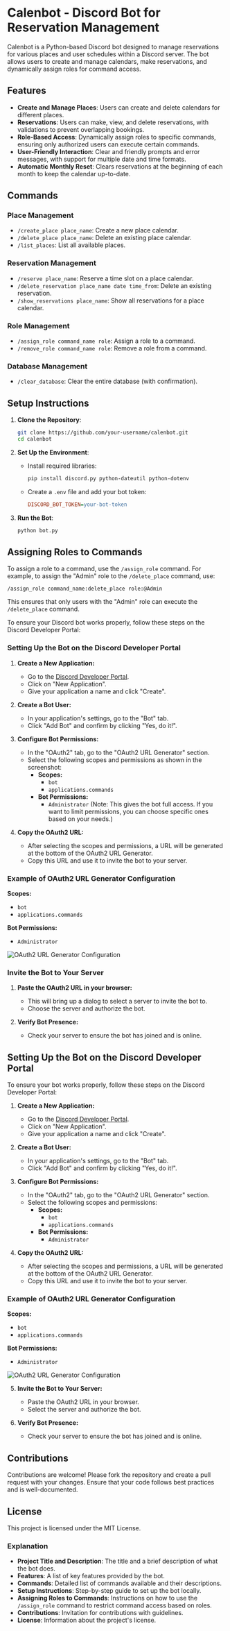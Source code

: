 # Calenbot - Discord Bot for Reservation Management

Calenbot is a Python-based Discord bot designed to manage reservations for various places and user schedules within a Discord server. The bot allows users to create and manage calendars, make reservations, and dynamically assign roles for command access.

## Features

- **Create and Manage Places**: Users can create and delete calendars for different places.
- **Reservations**: Users can make, view, and delete reservations, with validations to prevent overlapping bookings.
- **Role-Based Access**: Dynamically assign roles to specific commands, ensuring only authorized users can execute certain commands.
- **User-Friendly Interaction**: Clear and friendly prompts and error messages, with support for multiple date and time formats.
- **Automatic Monthly Reset**: Clears reservations at the beginning of each month to keep the calendar up-to-date.

## Commands

### Place Management
- `/create_place place_name`: Create a new place calendar.
- `/delete_place place_name`: Delete an existing place calendar.
- `/list_places`: List all available places.

### Reservation Management
- `/reserve place_name`: Reserve a time slot on a place calendar.
- `/delete_reservation place_name date time_from`: Delete an existing reservation.
- `/show_reservations place_name`: Show all reservations for a place calendar.

### Role Management
- `/assign_role command_name role`: Assign a role to a command.
- `/remove_role command_name role`: Remove a role from a command.

### Database Management
- `/clear_database`: Clear the entire database (with confirmation).

## Setup Instructions

1. **Clone the Repository**:
   ```bash
   git clone https://github.com/your-username/calenbot.git
   cd calenbot
   ```

2. **Set Up the Environment**:
   - Install required libraries:
     ```bash
     pip install discord.py python-dateutil python-dotenv
     ```
   - Create a `.env` file and add your bot token:
     ```ini
     DISCORD_BOT_TOKEN=your-bot-token
     ```

3. **Run the Bot**:
   ```bash
   python bot.py
   ```

## Assigning Roles to Commands

To assign a role to a command, use the `/assign_role` command. For example, to assign the "Admin" role to the `/delete_place` command, use:

```
/assign_role command_name:delete_place role:@Admin
```

This ensures that only users with the "Admin" role can execute the `/delete_place` command.

To ensure your Discord bot works properly, follow these steps on the Discord Developer Portal:

### Setting Up the Bot on the Discord Developer Portal

1. **Create a New Application:**
   - Go to the [Discord Developer Portal](https://discord.com/developers/applications).
   - Click on "New Application".
   - Give your application a name and click "Create".

2. **Create a Bot User:**
   - In your application's settings, go to the "Bot" tab.
   - Click "Add Bot" and confirm by clicking "Yes, do it!".

3. **Configure Bot Permissions:**
   - In the "OAuth2" tab, go to the "OAuth2 URL Generator" section.
   - Select the following scopes and permissions as shown in the screenshot:
     - **Scopes:**
       - `bot`
       - `applications.commands`
     - **Bot Permissions:**
       - `Administrator` (Note: This gives the bot full access. If you want to limit permissions, you can choose specific ones based on your needs.)

4. **Copy the OAuth2 URL:**
   - After selecting the scopes and permissions, a URL will be generated at the bottom of the OAuth2 URL Generator.
   - Copy this URL and use it to invite the bot to your server.

### Example of OAuth2 URL Generator Configuration

**Scopes:**
- `bot`
- `applications.commands`

**Bot Permissions:**
- `Administrator`

![OAuth2 URL Generator Configuration](https://docs.github.com/assets/images/help/repository/invite-collaborator.png)

### Invite the Bot to Your Server

1. **Paste the OAuth2 URL in your browser:**
   - This will bring up a dialog to select a server to invite the bot to.
   - Choose the server and authorize the bot.

2. **Verify Bot Presence:**
   - Check your server to ensure the bot has joined and is online.

## Setting Up the Bot on the Discord Developer Portal

To ensure your bot works properly, follow these steps on the Discord Developer Portal:

1. **Create a New Application:**
   - Go to the [Discord Developer Portal](https://discord.com/developers/applications).
   - Click on "New Application".
   - Give your application a name and click "Create".

2. **Create a Bot User:**
   - In your application's settings, go to the "Bot" tab.
   - Click "Add Bot" and confirm by clicking "Yes, do it!".

3. **Configure Bot Permissions:**
   - In the "OAuth2" tab, go to the "OAuth2 URL Generator" section.
   - Select the following scopes and permissions:
     - **Scopes:**
       - `bot`
       - `applications.commands`
     - **Bot Permissions:**
       - `Administrator`
   
4. **Copy the OAuth2 URL:**
   - After selecting the scopes and permissions, a URL will be generated at the bottom of the OAuth2 URL Generator.
   - Copy this URL and use it to invite the bot to your server.

### Example of OAuth2 URL Generator Configuration

**Scopes:**
- `bot`
- `applications.commands`

**Bot Permissions:**
- `Administrator`

![OAuth2 URL Generator Configuration](URL_TO_YOUR_IMAGE)

5. **Invite the Bot to Your Server:**
   - Paste the OAuth2 URL in your browser.
   - Select the server and authorize the bot.

6. **Verify Bot Presence:**
   - Check your server to ensure the bot has joined and is online.

## Contributions

Contributions are welcome! Please fork the repository and create a pull request with your changes. Ensure that your code follows best practices and is well-documented.

## License

This project is licensed under the MIT License.



### Explanation

- **Project Title and Description**: The title and a brief description of what the bot does.
- **Features**: A list of key features provided by the bot.
- **Commands**: Detailed list of commands available and their descriptions.
- **Setup Instructions**: Step-by-step guide to set up the bot locally.
- **Assigning Roles to Commands**: Instructions on how to use the `/assign_role` command to restrict command access based on roles.
- **Contributions**: Invitation for contributions with guidelines.
- **License**: Information about the project's license.
